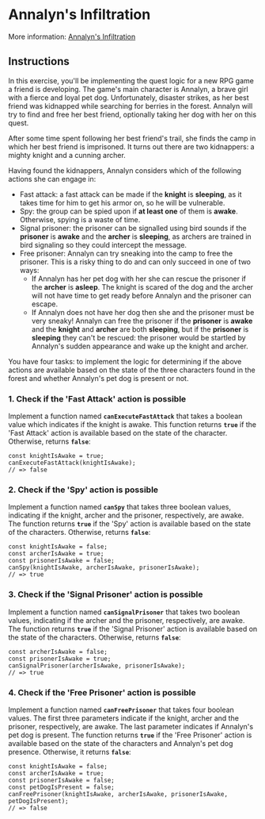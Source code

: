 # Annalyn's Infiltration

More information: [Annalyn's Infiltration](https://exercism.org/tracks/javascript/exercises/annalyns-infiltration)

## Instructions

In this exercise, you'll be implementing the quest logic for a new RPG game a friend is developing. The game's main character is Annalyn, a brave girl with a fierce and loyal pet dog. Unfortunately, disaster strikes, as her best friend was kidnapped while searching for berries in the forest. Annalyn will try to find and free her best friend, optionally taking her dog with her on this quest.

After some time spent following her best friend's trail, she finds the camp in which her best friend is imprisoned. It turns out there are two kidnappers: a mighty knight and a cunning archer.

Having found the kidnappers, Annalyn considers which of the following actions she can engage in:

- Fast attack: a fast attack can be made if the **knight** is **sleeping**, as it takes time for him to get his armor on, so he will be vulnerable.
- Spy: the group can be spied upon if **at least one** of them is **awake**. Otherwise, spying is a waste of time.
- Signal prisoner: the prisoner can be signalled using bird sounds if the **prisoner** is **awake** and the **archer** is **sleeping**, as archers are trained in bird signaling so they could intercept the message.
- Free prisoner: Annalyn can try sneaking into the camp to free the prisoner. This is a risky thing to do and can only succeed in one of two ways:
  - If Annalyn has her pet dog with her she can rescue the prisoner if the **archer** is **asleep**. The knight is scared of the dog and the archer will not have time to get ready before Annalyn and the prisoner can escape.
  - If Annalyn does not have her dog then she and the prisoner must be very sneaky! Annalyn can free the prisoner if the **prisoner** is **awake** and the **knight** and **archer** are both **sleeping**, but if the **prisoner** is **sleeping** they can't be rescued: the prisoner would be startled by Annalyn's sudden appearance and wake up the knight and archer.

You have four tasks: to implement the logic for determining if the above actions are available based on the state of the three characters found in the forest and whether Annalyn's pet dog is present or not.

### 1. Check if the 'Fast Attack' action is possible

Implement a function named **`canExecuteFastAttack`** that takes a boolean value which indicates if the knight is awake. This function returns **`true`** if the 'Fast Attack' action is available based on the state of the character. Otherwise, returns **`false`**:

```
const knightIsAwake = true;
canExecuteFastAttack(knightIsAwake);
// => false
```

### 2. Check if the 'Spy' action is possible

Implement a function named **`canSpy`** that takes three boolean values, indicating if the knight, archer and the prisoner, respectively, are awake. The function returns **`true`** if the 'Spy' action is available based on the state of the characters. Otherwise, returns **`false`**:

```
const knightIsAwake = false;
const archerIsAwake = true;
const prisonerIsAwake = false;
canSpy(knightIsAwake, archerIsAwake, prisonerIsAwake);
// => true
```

### 3. Check if the 'Signal Prisoner' action is possible

Implement a function named **`canSignalPrisoner`** that takes two boolean values, indicating if the archer and the prisoner, respectively, are awake. The function returns **`true`** if the 'Signal Prisoner' action is available based on the state of the characters. Otherwise, returns **`false`**:

```
const archerIsAwake = false;
const prisonerIsAwake = true;
canSignalPrisoner(archerIsAwake, prisonerIsAwake);
// => true
```

### 4. Check if the 'Free Prisoner' action is possible

Implement a function named **`canFreePrisoner`** that takes four boolean values. The first three parameters indicate if the knight, archer and the prisoner, respectively, are awake. The last parameter indicates if Annalyn's pet dog is present. The function returns **`true`** if the 'Free Prisoner' action is available based on the state of the characters and Annalyn's pet dog presence. Otherwise, it returns **`false`**:

```
const knightIsAwake = false;
const archerIsAwake = true;
const prisonerIsAwake = false;
const petDogIsPresent = false;
canFreePrisoner(knightIsAwake, archerIsAwake, prisonerIsAwake, petDogIsPresent);
// => false
```
